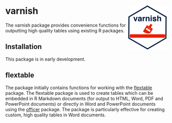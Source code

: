 
<!-- README.md is generated from README.Rmd. Please edit that file -->

# varnish <a href="https://neilstats.github.io/varnish"><img src="man/figures/logo.png" align="right" height="138" /></a>

<!-- badges: start -->
<!-- badges: end -->

The varnish package provides convenience functions for outputting high
quality tables using existing R packages.

## Installation

This package is in early development.

## flextable

The package initially contains functions for working with the
[flextable](https://davidgohel.github.io/flextable/) package. The
flextable package is used to create tables which can be embedded in R
Markdown documents (for output to HTML, Word, PDF and PowerPoint
documents) or directly in Word and PowerPoint documents using the
[officer](https://ardata-fr.github.io/officeverse) package. The package
is particularly effective for creating custom, high quality tables in
Word documents.
